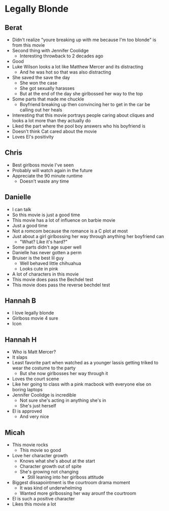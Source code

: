 # Legally Blonde

## Berat

- Didn't realize "youre breaking up with me because I'm too blonde" is from
  this movie
- Second thing with Jennifer Coolidge
  - Interesting throwback to 2 decades ago
- Good
- Luke Wilson looks a lot like Matthew Mercer and its distracting
  - And he was hot so that was also distracting
- She saved the save the day
  - She won the case
  - She got sexually harasses
  - But at the end of the day she girlbossed her way to the top
- Some parts that made me chuckle
  - Boyfriend breaking up then convincing her to get in the car be calling out
    her heals
- Interesting that this movie portrays people caring about cliques and looks a
  lot more than they actually do
- Liked the part where the pool boy answers who his boyfriend is
- Doesn't think Cat cared about the movie
- Loves El's positivity

## Chris

- Best girlboss movie I've seen
- Probably will watch again in the future
- Appreciate the 90 minute runtime
  - Doesn't waste any time

## Danielle

- I can talk
- So this movie is just a good time
- This movie has a lot of influence on barbie movie
- Just a good time
- Not a romcom because the romance is a C plot at most
- Just about a girl girlbossing her way through anything her boyfriend can
  - "What? Like it's hard?"
- Some parts didn't age super well
- Danielle has never gotten a perm
- Bruiser is the best lil guy
  - Well behaved little chihuahua
  - Looks cute in pink
- A lot of characters in this movie
- This movie does pass the Bechdel test
- This movie does pass the reverse bechdel test

## Hannah B

- I love legally blonde
- Girlboss movie 4 sure
- Icon

## Hannah H

- Who is Matt Mercer?
- It slaps
- Least favorite part when watched as a younger lassis getting triked to wear
  the costume to the party
  - But she now girlbosses her way through it
- Loves the court scene
- Like her going to class with a pink macbook with everyone else on boring
  laptops
- Jennifer Coolidge is incredible
  - Not sure she's acting in anything she's in
  - She's just herself
- El is approved
  - And very nice

## Micah

- This movie rocks
  - This movie so good
- Love her character growth
  - Knows what she's about at the start
  - Character growth out of spite
  - She's growing not changing
    - Still leaning into her girlboss attitude
- Biggest dissapointment is the courtroom drama moment
  - It was kind of underwhelming
  - Wanted more girlbossing her way arounf the courtroom
- El is such a positive character
- Likes this movie a lot
